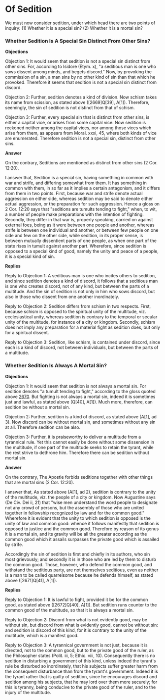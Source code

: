 # Of Sedition

We must now consider sedition, under which head there are two points of inquiry:
(1) Whether it is a special sin?
(2) Whether it is a mortal sin?
### Whether Sedition Is A Special Sin Distinct From Other Sins?

**Objections**

Objection 1: It would seem that sedition is not a special sin distinct from other sins. For, according to Isidore (Etym. x), "a seditious man is one who sows dissent among minds, and begets discord." Now, by provoking the commission of a sin, a man sins by no other kind of sin than that which he provoked. Therefore it seems that sedition is not a special sin distinct from discord.

Objection 2: Further, sedition denotes a kind of division. Now schism takes its name from scission, as stated above ([2669]Q[39], A[1]). Therefore, seemingly, the sin of sedition is not distinct from that of schism.

Objection 3: Further, every special sin that is distinct from other sins, is either a capital vice, or arises from some capital vice. Now sedition is reckoned neither among the capital vices, nor among those vices which arise from them, as appears from Moral. xxxi, 45, where both kinds of vice are enumerated. Therefore sedition is not a special sin, distinct from other sins.

**Answer**

On the contrary, Seditions are mentioned as distinct from other sins (2 Cor. 12:20).

I answer that, Sedition is a special sin, having something in common with war and strife, and differing somewhat from them. It has something in common with them, in so far as it implies a certain antagonism, and it differs from them in two points. First, because war and strife denote actual aggression on either side, whereas sedition may be said to denote either actual aggression, or the preparation for such aggression. Hence a gloss on 2 Cor. 12:20 says that "seditions are tumults tending to fight," when, to wit, a number of people make preparations with the intention of fighting. Secondly, they differ in that war is, properly speaking, carried on against external foes, being as it were between one people and another, whereas strife is between one individual and another, or between few people on one side and few on the other side, while sedition, in its proper sense, is between mutually dissentient parts of one people, as when one part of the state rises in tumult against another part. Wherefore, since sedition is opposed to a special kind of good, namely the unity and peace of a people, it is a special kind of sin.

**Replies**

Reply to Objection 1: A seditious man is one who incites others to sedition, and since sedition denotes a kind of discord, it follows that a seditious man is one who creates discord, not of any kind, but between the parts of a multitude. And the sin of sedition is not only in him who sows discord, but also in those who dissent from one another inordinately.

Reply to Objection 2: Sedition differs from schism in two respects. First, because schism is opposed to the spiritual unity of the multitude, viz. ecclesiastical unity, whereas sedition is contrary to the temporal or secular unity of the multitude, for instance of a city or kingdom. Secondly, schism does not imply any preparation for a material fight as sedition does, but only for a spiritual dissent.

Reply to Objection 3: Sedition, like schism, is contained under discord, since each is a kind of discord, not between individuals, but between the parts of a multitude.
### Whether Sedition Is Always A Mortal Sin?

**Objections**

Objection 1: It would seem that sedition is not always a mortal sin. For sedition denotes "a tumult tending to fight," according to the gloss quoted above [2670](A[1]). But fighting is not always a mortal sin, indeed it is sometimes just and lawful, as stated above (Q[40], A[1]). Much more, therefore, can sedition be without a mortal sin.

Objection 2: Further, sedition is a kind of discord, as stated above (A[1], ad 3). Now discord can be without mortal sin, and sometimes without any sin at all. Therefore sedition can be also.

Objection 3: Further, it is praiseworthy to deliver a multitude from a tyrannical rule. Yet this cannot easily be done without some dissension in the multitude, if one part of the multitude seeks to retain the tyrant, while the rest strive to dethrone him. Therefore there can be sedition without mortal sin.

**Answer**

On the contrary, The Apostle forbids seditions together with other things that are mortal sins (2 Cor. 12:20).

I answer that, As stated above (A[1], ad 2), sedition is contrary to the unity of the multitude, viz. the people of a city or kingdom. Now Augustine says (De Civ. Dei ii, 21) that "wise men understand the word people to designate not any crowd of persons, but the assembly of those who are united together in fellowship recognized by law and for the common good." Wherefore it is evident that the unity to which sedition is opposed is the unity of law and common good: whence it follows manifestly that sedition is opposed to justice and the common good. Therefore by reason of its genus it is a mortal sin, and its gravity will be all the greater according as the common good which it assails surpasses the private good which is assailed by strife.

Accordingly the sin of sedition is first and chiefly in its authors, who sin most grievously; and secondly it is in those who are led by them to disturb the common good. Those, however, who defend the common good, and withstand the seditious party, are not themselves seditious, even as neither is a man to be called quarrelsome because he defends himself, as stated above ([2671]Q[41], A[1]).

**Replies**

Reply to Objection 1: It is lawful to fight, provided it be for the common good, as stated above ([2672]Q[40], A[1]). But sedition runs counter to the common good of the multitude, so that it is always a mortal sin.

Reply to Objection 2: Discord from what is not evidently good, may be without sin, but discord from what is evidently good, cannot be without sin: and sedition is discord of this kind, for it is contrary to the unity of the multitude, which is a manifest good.

Reply to Objection 3: A tyrannical government is not just, because it is directed, not to the common good, but to the private good of the ruler, as the Philosopher states (Polit. iii, 5; Ethic. viii, 10). Consequently there is no sedition in disturbing a government of this kind, unless indeed the tyrant's rule be disturbed so inordinately, that his subjects suffer greater harm from the consequent disturbance than from the tyrant's government. Indeed it is the tyrant rather that is guilty of sedition, since he encourages discord and sedition among his subjects, that he may lord over them more securely; for this is tyranny, being conducive to the private good of the ruler, and to the injury of the multitude.

